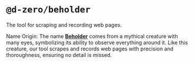 # `@d-zero/beholder`

The tool for scraping and recording web pages.

Name Origin: The name **[Beholder](https://forgottenrealms.fandom.com/wiki/Beholder)** comes from a mythical creature with many eyes, symbolizing its ability to observe everything around it. Like this creature, our tool scrapes and records web pages with precision and thoroughness, ensuring no detail is missed.
